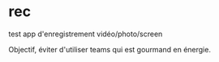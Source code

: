 # rec

test
app d'enregistrement vidéo/photo/screen

Objectif, éviter d'utiliser teams qui est gourmand en énergie.
